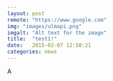 ```yaml
---
layout: post
remote: "https://www.google.com"
img: "images/ulmapi.png"
imgalt: "Alt text for the image"
title:  "test1!"
date:   2015-02-07 12:58:21
categories: news
---
```

A
